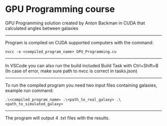 # GPU Programming course

GPU Programming solution created by Anton Backman in CUDA that calculated angles between galaxies

***

Program is compiled on CUDA supported computers with the command:

```
nvcc -o <compiled_program_name> GPU_Programming.cu
```

***

In VSCode you can also run the build included Build Task with Ctrl+Shift+B
(In case of error, make sure path to nvcc is correct in tasks.json)

***

To run the compiled program you need two input files containing galaxies, example run command:

```
.\<compiled_program_name> .\<path_to_real_galaxy> .\<path_to_simulated_galaxy>
```

***

The program will output 4 .txt files with the results.